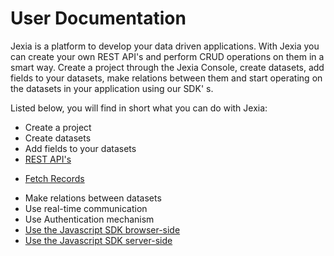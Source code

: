 # User Documentation

Jexia is a platform to develop your data driven applications. With Jexia you can create your own REST API's and perform CRUD operations on them in a smart way. Create a project through the Jexia Console, create datasets, add fields to your datasets, make relations between them and start operating on the datasets in your application using our SDK' s.

Listed below, you will find in short what you can do with Jexia:

* Create a project
* Create datasets
* Add fields to your datasets
* [REST API's](rest-api-documentation.md)
- [Fetch Records](rest-api-documentation.md#fetching-resources)
* Make relations between datasets
* Use real-time communication
* Use Authentication mechanism
* [Use the Javascript SDK browser-side](use-the-javascript-sdk-in-the-browser.md)
* [Use the Javascript SDK server-side](use-the-javascript-sdk-serverside.md)

